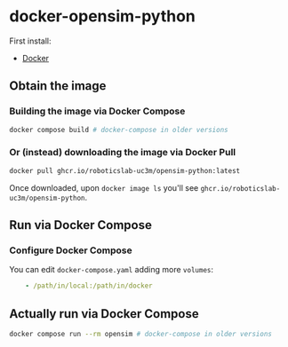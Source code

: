 # docker-opensim-python

First install:

- [Docker](https://robots.uc3m.es/installation-guides/install-docker.html)

## Obtain the image

### Building the image via Docker Compose 

```bash
docker compose build # docker-compose in older versions
```

### Or (instead) downloading the image via Docker Pull

```bash
docker pull ghcr.io/roboticslab-uc3m/opensim-python:latest
```

Once downloaded, upon `docker image ls` you'll see `ghcr.io/roboticslab-uc3m/opensim-python`.

## Run via Docker Compose

### Configure Docker Compose

You can edit `docker-compose.yaml` adding more `volumes`:

```yaml
    - /path/in/local:/path/in/docker
```

## Actually run via Docker Compose

```bash
docker compose run --rm opensim # docker-compose in older versions
```
